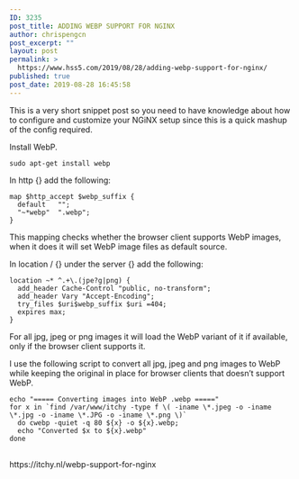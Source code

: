 ```yaml
---
ID: 3235
post_title: ADDING WEBP SUPPORT FOR NGINX
author: chrispengcn
post_excerpt: ""
layout: post
permalink: >
  https://www.hss5.com/2019/08/28/adding-webp-support-for-nginx/
published: true
post_date: 2019-08-28 16:45:58
---
```

This is a very short snippet post so you need to have knowledge about how to configure and customize your NGiNX setup since this is a quick mashup of the config required.

Install WebP.
<div class="highlighter-rouge">
<div class="highlight">
<pre class="highlight"><code>sudo apt-get install webp
</code></pre>
</div>
</div>
In http {} add the following:
<div class="highlighter-rouge">
<div class="highlight">
<pre class="highlight"><code>map $http_accept $webp_suffix {
  default   "";
  "~*webp"  ".webp";
}
</code></pre>
</div>
</div>
This mapping checks whether the browser client supports WebP images, when it does it will set WebP image files as default source.

In location / {} under the server {} add the following:
<div class="highlighter-rouge">
<div class="highlight">
<pre class="highlight"><code>location ~* ^.+\.(jpe?g|png) {
  add_header Cache-Control "public, no-transform";
  add_header Vary "Accept-Encoding";
  try_files $uri$webp_suffix $uri =404;
  expires max;
}
</code></pre>
</div>
</div>
For all jpg, jpeg or png images it will load the WebP variant of it if available, only if the browser client supports it.

I use the following script to convert all jpg, jpeg and png images to WebP while keeping the original in place for browser clients that doesn’t support WebP.
<div class="highlighter-rouge">
<div class="highlight">
<pre class="highlight"><code>echo "===== Converting images into WebP .webp ====="
for x in `find /var/www/itchy -type f \( -iname \*.jpeg -o -iname \*.jpg -o -iname \*.JPG -o -iname \*.png \)`
  do cwebp -quiet -q 80 ${x} -o ${x}.webp;
  echo "Converted $x to ${x}.webp"
done</code>


</pre>
https://itchy.nl/webp-support-for-nginx

</div>
</div>
